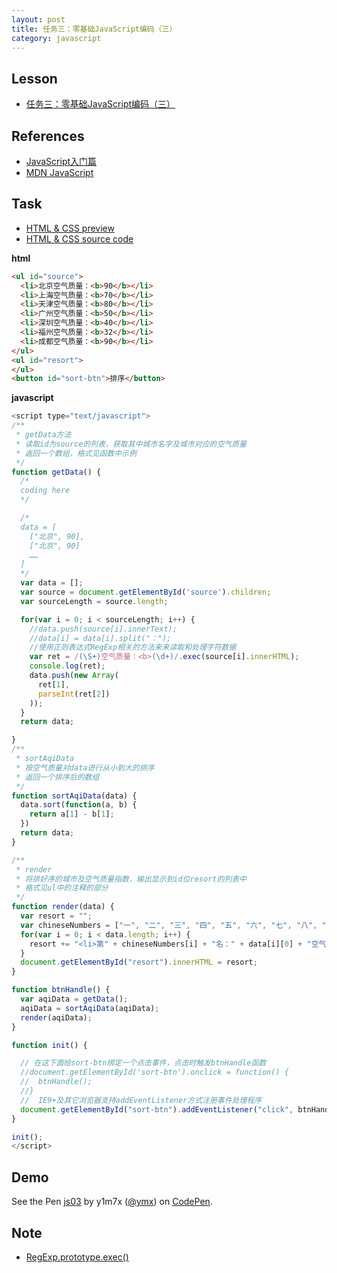 ```yaml
---
layout: post
title: 任务三：零基础JavaScript编码（三）
category: javascript
---
```


## Lesson

* [任务三：零基础JavaScript编码（三）](http://ife.baidu.com/course/detail/id/98)

## References

* [JavaScript入门篇](http://www.imooc.com/view/36)
* [MDN JavaScript](https://developer.mozilla.org/zh-CN/docs/Web/JavaScript)

## Task

* [HTML & CSS preview](http://iymx.coding.me/ife/javascript/task03.html)
* [HTML & CSS source code](https://github.com/yangmaoxin/ife/blob/master/codes/javascript/task03.html)

**html**
```html
<ul id="source">
  <li>北京空气质量：<b>90</b></li>
  <li>上海空气质量：<b>70</b></li>
  <li>天津空气质量：<b>80</b></li>
  <li>广州空气质量：<b>50</b></li>
  <li>深圳空气质量：<b>40</b></li>
  <li>福州空气质量：<b>32</b></li>
  <li>成都空气质量：<b>90</b></li>
</ul>
<ul id="resort">
</ul>
<button id="sort-btn">排序</button>
```

**javascript**
```javascript
<script type="text/javascript">
/**
 * getData方法
 * 读取id为source的列表，获取其中城市名字及城市对应的空气质量
 * 返回一个数组，格式见函数中示例
 */
function getData() {
  /*
  coding here
  */

  /*
  data = [
    ["北京", 90],
    ["北京", 90]
    ……
  ]
  */
  var data = [];
  var source = document.getElementById('source').children;
  var sourceLength = source.length;

  for(var i = 0; i < sourceLength; i++) {
    //data.push(source[i].innerText);
    //data[i] = data[i].split("：");
    //使用正则表达式RegExp相关的方法来来读取和处理字符数据
    var ret = /(\S+)空气质量：<b>(\d+)/.exec(source[i].innerHTML);
    console.log(ret);
    data.push(new Array(
      ret[1],
      parseInt(ret[2])
    ));
  }
  return data;

}
/**
 * sortAqiData
 * 按空气质量对data进行从小到大的排序
 * 返回一个排序后的数组
 */
function sortAqiData(data) {
  data.sort(function(a, b) {
    return a[1] - b[1];
  })
  return data;
}

/**
 * render
 * 将排好序的城市及空气质量指数，输出显示到id位resort的列表中
 * 格式见ul中的注释的部分
 */
function render(data) {
  var resort = "";
  var chineseNumbers = ["一", "二", "三", "四", "五", "六", "七", "八", "九", "十"];
  for(var i = 0; i < data.length; i++) {
    resort += "<li>第" + chineseNumbers[i] + "名：" + data[i][0] + "空气质量：" + "<b>" + data[i][1] + "</b>" + "</li>";
  }
  document.getElementById("resort").innerHTML = resort;
}

function btnHandle() {
  var aqiData = getData();
  aqiData = sortAqiData(aqiData);
  render(aqiData);
}

function init() {

  // 在这下面给sort-btn绑定一个点击事件，点击时触发btnHandle函数
  //document.getElementById('sort-btn').onclick = function() {
  //  btnHandle();
  //}
  //  IE9+及其它浏览器支持addEventListener方式注册事件处理程序
  document.getElementById("sort-btn").addEventListener("click", btnHandle);
}

init();
</script>
```

## Demo

<p data-height="265" data-theme-id="dark" data-slug-hash="WpzJvE" data-default-tab="result" data-user="ymx" data-embed-version="2" data-pen-title="js03" class="codepen">See the Pen <a href="http://codepen.io/ymx/pen/WpzJvE/">js03</a> by y1m7x (<a href="http://codepen.io/ymx">@ymx</a>) on <a href="http://codepen.io">CodePen</a>.</p>
<script async src="https://production-assets.codepen.io/assets/embed/ei.js"></script>

## Note

* [RegExp.prototype.exec()](https://developer.mozilla.org/zh-CN/docs/Web/JavaScript/Reference/Global_Objects/RegExp/exec)